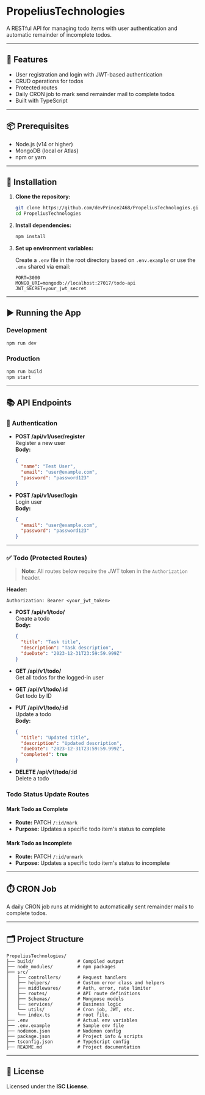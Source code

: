 # PropeliusTechnologies

A RESTful API for managing todo items with user authentication and automatic remainder of incomplete todos.

---

## 🚀 Features

- User registration and login with JWT-based authentication
- CRUD operations for todos
- Protected routes
- Daily CRON job to mark send remainder mail to complete todos
- Built with TypeScript

---

## 📦 Prerequisites

- Node.js (v14 or higher)
- MongoDB (local or Atlas)
- npm or yarn

---

## 🔧 Installation

1. **Clone the repository:**

   ```bash
   git clone https://github.com/devPrince2468/PropeliusTechnologies.git
   cd PropeliusTechnologies
   ```

2. **Install dependencies:**

   ```bash
   npm install
   ```

3. **Set up environment variables:**

   Create a `.env` file in the root directory based on `.env.example` or use the `.env` shared via email:

   ```env
   PORT=3000
   MONGO_URI=mongodb://localhost:27017/todo-api
   JWT_SECRET=your_jwt_secret
   ```

---

## ▶️ Running the App

### Development

```bash
npm run dev
```

### Production

```bash
npm run build
npm start
```

---

## 📚 API Endpoints

### 🔐 Authentication

- **POST /api/v1/user/register**  
  Register a new user  
  **Body:**

  ```json
  {
    "name": "Test User",
    "email": "user@example.com",
    "password": "password123"
  }
  ```

- **POST /api/v1/user/login**  
  Login user  
  **Body:**
  ```json
  {
    "email": "user@example.com",
    "password": "password123"
  }
  ```

---

### ✅ Todo (Protected Routes)

> **Note:** All routes below require the JWT token in the `Authorization` header.

**Header:**

```http
Authorization: Bearer <your_jwt_token>
```

- **POST /api/v1/todo/**  
  Create a todo  
  **Body:**

  ```json
  {
    "title": "Task title",
    "description": "Task description",
    "dueDate": "2023-12-31T23:59:59.999Z"
  }
  ```

- **GET /api/v1/todo/**  
  Get all todos for the logged-in user

- **GET /api/v1/todo/:id**  
  Get todo by ID

- **PUT /api/v1/todo/:id**  
  Update a todo  
  **Body:**

  ```json
  {
    "title": "Updated title",
    "description": "Updated description",
    "dueDate": "2023-12-31T23:59:59.999Z",
    "completed": true
  }
  ```

- **DELETE /api/v1/todo/:id**  
  Delete a todo

### Todo Status Update Routes

#### Mark Todo as Complete

- **Route:** PATCH `/:id/mark`
- **Purpose:** Updates a specific todo item's status to complete

#### Mark Todo as Incomplete

- **Route:** PATCH `/:id/unmark`
- **Purpose:** Updates a specific todo item's status to incomplete

---

## ⏱️ CRON Job

A daily CRON job runs at midnight to automatically sent remainder mails to complete todos.

---

## 🗂 Project Structure

```
PropeliusTechnologies/
├── build/                # Compiled output
├── node_modules/         # npm packages
├── src/
│   ├── controllers/      # Request handlers
│   ├── helpers/          # Custom error class and helpers
│   ├── middlewares/      # Auth, error, rate limiter
│   ├── routes/           # API route definitions
│   ├── Schemas/          # Mongoose models
│   ├── services/         # Business logic
│   └── utils/            # Cron job, JWT, etc.
│   └── index.ts          # root file.
├── .env                  # Actual env variables
├── .env.example          # Sample env file
├── nodemon.json          # Nodemon config
├── package.json          # Project info & scripts
├── tsconfig.json         # TypeScript config
├── README.md             # Project documentation
```

---

## 📝 License

Licensed under the **ISC License**.
